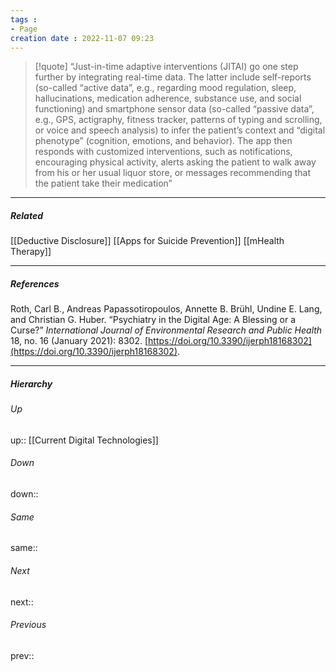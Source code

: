 ```yaml
---
tags :
- Page
creation date : 2022-11-07 09:23 
---
```


> [!quote]
> “Just-in-time adaptive interventions (JITAI) go one step further by integrating real-time data. The latter include self-reports (so-called “active data”, e.g., regarding mood regulation, sleep, hallucinations, medication adherence, substance use, and social functioning) and smartphone sensor data (so-called “passive data”, e.g., GPS, actigraphy, fitness tracker, patterns of typing and scrolling, or voice and speech analysis) to infer the patient’s context and “digital phenotype” (cognition, emotions, and behavior). The app then responds with customized interventions, such as notifications, encouraging physical activity, alerts asking the patient to walk away from his or her usual liquor store, or messages recommending that the patient take their medication”

---
##### Related
[[Deductive Disclosure]]
[[Apps for Suicide Prevention]]
[[mHealth Therapy]]

---
##### References
Roth, Carl B., Andreas Papassotiropoulos, Annette B. Brühl, Undine E. Lang, and Christian G. Huber. “Psychiatry in the Digital Age: A Blessing or a Curse?” _International Journal of Environmental Research and Public Health_ 18, no. 16 (January 2021): 8302. [https://doi.org/10.3390/ijerph18168302](https://doi.org/10.3390/ijerph18168302).

---
##### Hierarchy
###### Up
up:: [[Current Digital Technologies]]
###### Down
down:: 
###### Same
same:: 
###### Next
next:: 
###### Previous
prev:: 